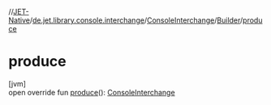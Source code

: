 //[JET-Native](../../../../index.md)/[de.jet.library.console.interchange](../../index.md)/[ConsoleInterchange](../index.md)/[Builder](index.md)/[produce](produce.md)

# produce

[jvm]\
open override fun [produce](produce.md)(): [ConsoleInterchange](../index.md)
